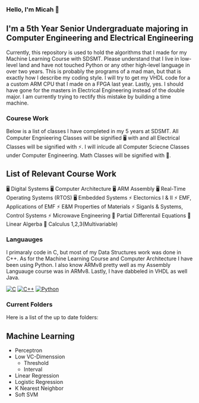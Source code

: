 ### Hello, I'm Micah 👋

## I'm a 5th Year Senior Undergraduate majoring in Computer Engineering and Electrical Engineering 
Currently, this repository is used to hold the algorithms that I made for my Machine Learning Course with SDSMT. Please understand that I live in low-level land and have not touched Python or any other high-level language in over two years. This is probably the programs of a mad man, but that is exactly how I describe my coding style. I will try to get my VHDL code for a a custom ARM CPU that I made on a FPGA last year. Lastly, yes. I should have gone for the masters in Electrical Engineering instead of the double major. I am currently trying to rectify this mistake by building a time machine. 

### Courese Work
Below is a list of classes I have completed in my 5 years at SDSMT. All Computer Engnieering Classes will be signified 🖥️ with and all Electrical Classes will be signified with ⚡. I will inlcude all Computer Sciecne Classes under Computer Engineering. Math Classes will be signified with 🧮. 

## List of Relevant Course Work
🖥️ Digital Systems
🖥️ Computer Architecture 
🖥️ ARM Assembly 
🖥️ Real-Time Operating Systems (RTOS)
🖥️ Embedded Systems
⚡ Electornics I & II 
⚡ EMF, Applications of EMF
⚡ E&M Properties of Materials
⚡ Siganls & Systems, Control Systems
⚡ Microwave Engineering
🧮 Partial Differentail Equations
🧮 Linear Algerba
🧮 Calculus 1,2,3(Multivariable)

### Languauges
I primaraly code in C, but most of my Data Structures work was done in C++. As for the Machine Learning Course and Computer Architecture I have been using Python. I also know ARMv8 pretty well as my Assembly Languauge course was in ARMv8. Lastly, I have dabbeled in VHDL as well Java. 

[![C](https://i.imgur.com/zINUxVf.png)](https://en.wikipedia.org/wiki/C_(programming_language))
[![C++](https://i.imgur.com/Ao2P8iG.png)](https://isocpp.org/)
[![Python](https://github.com/jalbertsr/logo-badge-images/blob/master/img/rsz_python.png?raw=true)](https://www.python.org/)

### Current Folders
Here is a list of the up to date folders: 
## Machine Learning 
- Perceptron
- Low VC-Dimenssion
  - Threshold 
  - Interval
- Linear Regression 
- Logistic Regression
- K Nearest Neighbor 
- Soft SVM
